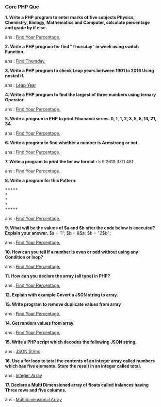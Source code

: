 <h3> Core PHP Que </h3>

<b>1.	Write a PHP program to enter marks of five subjects Physics, Chemistry, Biology, Mathematics and Computer, calculate percentage and grade by if else.</b>

ans : <a href="Answers/1.php"> Find Your Percentage. </a>

<b>2.	Write a PHP program for find "Thursday‟ in week using switch Function.</b>

ans : <a href="Answers/2.php"> Find Thursday. </a>

<b>3.	Write a PHP program to check Leap years between 1901 to 2016 Using nested if.</b>

ans : <a href="Answers/3.php"> Leap Year </a>

<b>4.	Write a PHP program to find the largest of three numbers using ternary Operator.</b>

ans : <a href="Answers/4.php"> Find Your Percentage. </a>

<b>5.	Write a program in PHP to print Fibonacci series. 0, 1, 1, 2, 3, 5, 8, 13, 21, 34</b>

ans : <a href="Answers/5.php"> Find Your Percentage. </a>


<b>6.	Write a program to find whether a number is Armstrong or not.</b>

ans : <a href="Answers/6.php"> Find Your Percentage. </a>

<b>7.	Write a program to print the below format :</b>
5 9
2610
3711
481

ans : <a href="Answers/7.php"> Find Your Percentage. </a>



<b>8.	Write a program for this Pattern:</b>
<pre>
*****
*
*
*
*****
</pre>

ans : <a href="Answers/8.php"> Find Your Percentage. </a>

<b>9.	What will be the values of $a and $b after the code below is executed? Explain your answer.</b>
$a = '1';
$b = &$a;
$b = "2$b";

ans : <a href="Answers/9.php"> Find Your Percentage. </a>

<b>10.	How can you tell if a number is even or odd without using any Condition or loop?</b>

ans : <a href="Answers/10.php"> Find Your Percentage. </a>

<b>11.	How can you declare the array (all type) in PHP?</b>

ans : <a href="Answers/11.php"> Find Your Percentage. </a>

<b>12. Explain with example Covert a JSON string to array.</b>


<b>13.	Write program to remove duplicate values from array</b>

ans : <a href="Answers/13.php"> Find Your Percentage. </a>

<b>14.	Get random values from array</b>

ans : <a href="Answers/14.php"> Find Your Percentage. </a>

<b>15.	Write a PHP script which decodes the following JSON string</b>.

ans : <a href="Answers/15.php"> JSON String </a>


<b>16.	Use a for loop to total the contents of an integer array called numbers which has five elements. Store the result in an integer called total.</b>

ans : <a href="Answers/16.php"> Integer Array </a>


<b>17.	Declare a Multi Dimensioned array of floats called balances having Three rows and five columns.</b>

ans : <a href="Answers/17.php"> Multidimensional Array </a>
